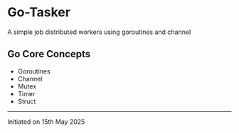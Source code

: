 # Go-Tasker

A simple job distributed workers using goroutines and channel

## Go Core Concepts

- Goroutines
- Channel
- Mutex
- Timer
- Struct

---

Initiated on 15th May 2025